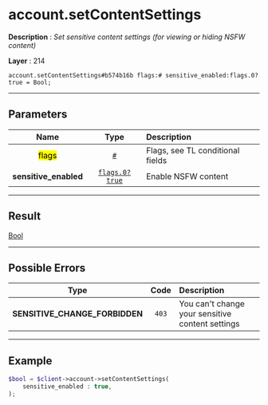 # account.setContentSettings

**Description** : *Set sensitive content settings \(for viewing or hiding NSFW content\)*

**Layer** : 214

```tl
account.setContentSettings#b574b16b flags:# sensitive_enabled:flags.0?true = Bool;
```

---

## Parameters

| Name | Type | Description |
| :---: | :---: | :--- |
| <mark>flags</mark> | [`#`](type/#) | Flags, see TL conditional fields |
| **sensitive_enabled** | [`flags.0?true`](type/true) | Enable NSFW content |

---

## Result

[Bool](type/Bool)

---

## Possible Errors

| Type | Code | Description |
| :---: | :---: | :--- |
| **SENSITIVE_CHANGE_FORBIDDEN** | `403` | You can't change your sensitive content settings |

---

## Example

```php
$bool = $client->account->setContentSettings(
	sensitive_enabled : true,
);
```
